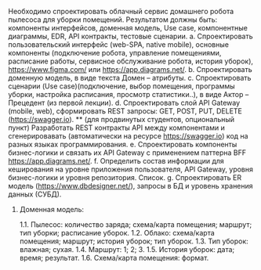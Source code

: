 Необходимо спроектировать облачный сервис домашнего робота пылесоса для уборки помещений. Результатом должны быть: компоненты интерфейсов, доменная модель, Use case, компонентные диаграммы, EDR, API контракты, тестовые сценарии. a. Спроектировать пользовательский интерфейс (web-SPA, native mobile), основные компоненты (подключение робота, управление помещениями, расписание работы, сервисное обслуживание робота, история уборок), https://www.figma.com/ или https://app.diagrams.net/. 
b. Спроектировать доменную модель, в виде текста Домен – атрибуты. c. Спроектировать сценарии (Use case)(подключение, выбор помещения, программы уборки, настройка расписания, просмотр статистики..), в виде Актор – Прецедент (из первой лекции). d. Спроектировать слой API Gateway (mobile, web), сформировать REST запросы: GET, POST, PUT, DELETE (https://swagger.io). ** (для продвинутых студентов, опциональный пункт) Разработать REST контракты API между компонентами и сгенерировавать (автоматически на ресурсе https://swagger.io) код на разных языках программирования. 
e. Спроектировать компоненты бизнес-логики и связать их API Gateway с применением паттерна BFF https://app.diagrams.net/. f. Определить состав информации для кеширования на уровне приложения пользователя, API Gateway, уровня бизнес-логики и уровня репозитория. Список. g. Спроектировать ER модель (https://www.dbdesigner.net/), запросы в БД и уровень хранения данных (СУБД). 

 1. Доменная модель:
 
 	1.1. Пылесос: количество заряда; схема/карта помещения; маршрут; тип уборки; расписание уборок.
 	1.2. Облако: схема/карта помещения; маршрут; история уборок; тип уборок. 
 	1.3. Тип уборок: влажная; сухая.
 	1.4. Маршрут: 1; 2; 3.
 	1.5. История уборок: дата; время; результат.
 	1.6. Схема/карта помещения: формат.
 	  
 	  
 

